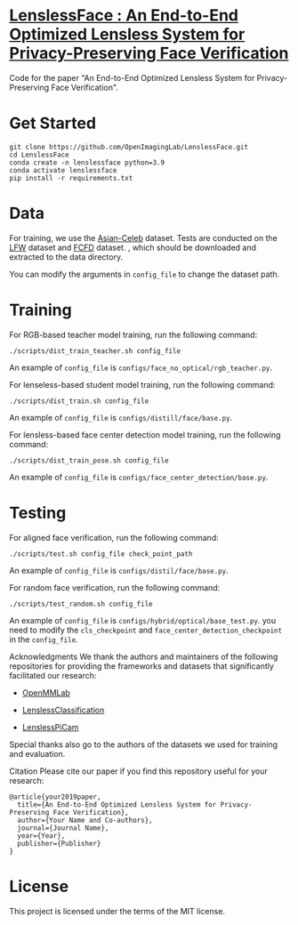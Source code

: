 # [LenslessFace : An End-to-End Optimized Lensless System for Privacy-Preserving Face Verification](https://openimaginglab.github.io/LenslessFace/)

Code for the paper "An End-to-End Optimized Lensless System for Privacy-Preserving Face Verification".

# Get Started

    git clone https://github.com/OpenImagingLab/LenslessFace.git
    cd LenslessFace
    conda create -n lenslessface python=3.9
    conda activate lenslessface
    pip install -r requirements.txt



# Data
For training, we use the [Asian-Celeb](https://drive.google.com/file/d/1xTVBwoeNWiPS-KbH_6OFV32zME45_Z6q/view?usp=sharing) dataset. 
Tests are conducted on the [LFW](http://vis-www.cs.umass.edu/lfw/) dataset and [FCFD](https://computationalimaging.rice.edu/databases/flatcam-face-dataset/) dataset.
, which should be downloaded and extracted to the data directory.

You can modify the arguments in `config_file` to change the dataset path.

# Training
For RGB-based teacher model training, run the following command:
```
./scripts/dist_train_teacher.sh config_file
```
An example of `config_file` is `configs/face_no_optical/rgb_teacher.py`.

For lenseless-based student model training, run the following command:
```
./scripts/dist_train.sh config_file
```
An example of `config_file` is `configs/distill/face/base.py`.

For lensless-based face center detection model training, run the following command:
```
./scripts/dist_train_pose.sh config_file
```
An example of `config_file` is `configs/face_center_detection/base.py`.

# Testing
For aligned face verification, run the following command:
```
./scripts/test.sh config_file check_point_path
```
An example of `config_file` is `configs/distil/face/base.py`.

For random face verification, run the following command:
```
./scripts/test_random.sh config_file
```
An example of `config_file` is `configs/hybrid/optical/base_test.py`.
you need to modify the `cls_checkpoint` and `face_center_detection_checkpoint` in the `config_file`.

Acknowledgments
We thank the authors and maintainers of the following repositories for providing the frameworks and datasets that significantly facilitated our research:

* [OpenMMLab](https://github.com/open-mmlab)

* [LenslessClassification](https://github.com/ebezzam/LenslessClassification)
* [LenslessPiCam
](https://github.com/LCAV/LenslessPiCam)

Special thanks also go to the authors of the datasets we used for training and evaluation.

Citation
Please cite our paper if you find this repository useful for your research:

```
@article{your2019paper,
  title={An End-to-End Optimized Lensless System for Privacy-Preserving Face Verification},
  author={Your Name and Co-authors},
  journal={Journal Name},
  year={Year},
  publisher={Publisher}
}
```
# License
This project is licensed under the terms of the MIT license.

